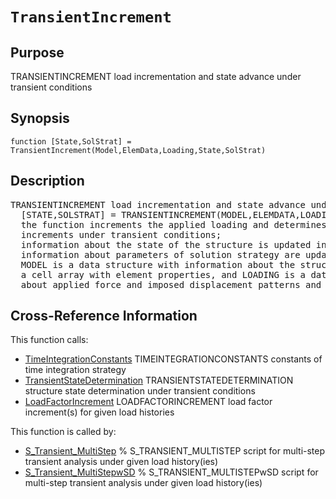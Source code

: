 
<!-- <a name="_top"></a>
<div><a href="../../../_index.md">Home</a> &gt;  <a href="#">latest</a> &gt; <a href="#">Analysis_Functions</a> &gt; <a href="_index.md">Dynamic</a> &gt; TransientIncrement.m</div> -->

<!--<table width="100%"><tr><td align="left"><a href="../../../_index.md"><img alt="<" border="0" src="../../../left.png">&nbsp;Master index</a></td>
<td align="right"><a href="_index.md">Index for latest\Analysis_Functions\Dynamic&nbsp;<img alt=">" border="0" src="../../../right.png"></a></td></tr></table>-->
# `TransientIncrement`
<!-- <h1>TransientIncrement
</h1> -->

## <a name="_name"></a>Purpose

<!-- <h2 id="purpose"><a name="_name"></a>Purpose</h2> -->

TRANSIENTINCREMENT load incrementation and state advance under transient conditions

<!-- <div class="box"><strong>TRANSIENTINCREMENT load incrementation and state advance under transient conditions</strong></div> -->

## <a name="_synopsis"></a>Synopsis

`function [State,SolStrat] = TransientIncrement(Model,ElemData,Loading,State,SolStrat)` 
## <a name="_description"></a>Description

<pre class="comment">TRANSIENTINCREMENT load incrementation and state advance under transient conditions
  [STATE,SOLSTRAT] = TRANSIENTINCREMENT(MODEL,ELEMDATA,LOADING,STATE,SOLSTRAT)
  the function increments the applied loading and determines the corresponding displacement
  increments under transient conditions;
  information about the state of the structure is updated in STATE and
  information about parameters of solution strategy are updated in SOLSTRAT;
  MODEL is a data structure with information about the structural model, ELEMDATA is
  a cell array with element properties, and LOADING is a data structure with information
  about applied force and imposed displacement patterns and corresponding load histories</pre>
<!-- <div class="fragment"><pre class="comment">TRANSIENTINCREMENT load incrementation and state advance under transient conditions
  [STATE,SOLSTRAT] = TRANSIENTINCREMENT(MODEL,ELEMDATA,LOADING,STATE,SOLSTRAT)
  the function increments the applied loading and determines the corresponding displacement
  increments under transient conditions;
  information about the state of the structure is updated in STATE and
  information about parameters of solution strategy are updated in SOLSTRAT;
  MODEL is a data structure with information about the structural model, ELEMDATA is
  a cell array with element properties, and LOADING is a data structure with information
  about applied force and imposed displacement patterns and corresponding load histories</pre></div> -->

<!-- crossreference -->
## <a name="_cross"></a>Cross-Reference Information

This function calls:
<ul style="list-style-image:url(../../../matlabicon.gif)">
<li><a href="TimeIntegrationConstants" class="code" title="function Int_Constants = TimeIntegrationConstants (TimeStrat,option)">TimeIntegrationConstants</a>	TIMEINTEGRATIONCONSTANTS constants of time integration strategy</li><li><a href="TransientStateDetermination" class="code" title="function State = TransientStateDetermination (StifUpdt,Model,ElemData,State,Int_Constants)">TransientStateDetermination</a>	TRANSIENTSTATEDETERMINATION structure state determination under transient conditions</li><li><a href="../../../latest/Analysis_Functions/Static/LoadFactorIncrement" class="code" title="function Dlam = LoadFactorIncrement (History,Time,Deltat)">LoadFactorIncrement</a>	LOADFACTORINCREMENT load factor increment(s) for given load histories</li></ul>
This function is called by:
<ul style="list-style-image:url(../../../matlabicon.gif)">
<li><a href="../../../latest/Solution_Scripts/S_Transient_MultiStep.md" class="code" title="">S_Transient_MultiStep</a>	% S_TRANSIENT_MULTISTEP script for multi-step transient analysis under given load history(ies)</li><li><a href="../../../latest/Solution_Scripts/S_Transient_MultiStepwSD.md" class="code" title="">S_Transient_MultiStepwSD</a>	% S_TRANSIENT_MULTISTEPwSD script for multi-step transient analysis under given load history(ies)</li></ul>
<!-- crossreference -->




<!-- <hr><address>Generated on Thu 28-Jan-2021 18:22:44 by <strong><a href="http://www.artefact.tk/software/matlab/m2html/" title="Matlab Documentation in HTML">m2html</a></strong> &copy; 2005</address> -->